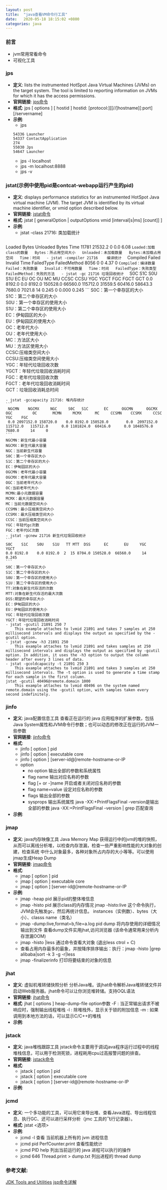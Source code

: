 ```yaml
---
layout: post
title:  "java查看VM命令行工具"
date:   2020-05-18 18:15:02 +0800
categories: java
---
```



### 前言
- jvm常用常看命令
- 可视化工具

### jps
- **定义**:  lists the instrumented HotSpot Java Virtual Machines (JVMs) on the target system. The tool is limited to reporting information on JVMs for which it has the access permissions.
- **官网链接**: [jps命令](https://docs.oracle.com/javase/8/docs/technotes/tools/share/jps.html)
- **格式**: jps [ options ] [ hostid ]
	hostid: [protocol:][[//]hostname][:port][/servername]
- **示例**:
	- jps
	```
	54336 Launcher
	54337 ContactApplication
	274
	55030 Jps
	54647 Launcher
	```
	- jps -l localhost
	- jps -m localhost:8888
	- jps -v

### jstat(示例中使用pid是contcat-webapp运行产生的pid)
- **定义**: displays performance statistics for an instrumented HotSpot Java virtual machine (JVM). The target JVM is identified by its virtual machine identifier, or vmid option described below.
- **官网链接**: [jstat命令](https://docs.oracle.com/javase/7/docs/technotes/tools/share/jstat.html)
- **格式**: jstat [ generalOption | outputOptions vmid [interval[s|ms] [count]] ]
- **示例**:
	- jstat -class 21716: 类加载统计  
	```
Loaded  Bytes  Unloaded  Bytes     Time
11781 21532.2        0     0.0       6.08
	```
	Loaded:加载class的数量  
	Bytes：所占用空间大小  
	Unloaded：未加载数量  
	Bytes:未加载占用空间  
	Time：时间  
	- jstat -compiler 21716    编译统计  
	```
Compiled Failed Invalid   Time   FailedType FailedMethod
8056      0       0     4.37          0
	```
	Compiled：编译数量  
	Failed：失败数量  
	Invalid：不可用数量  
	Time：时间  
	FailedType：失败类型  
	FailedMethod：失败的方法  
    - jstat -gc 21716 垃圾回收统计  
    ```
S0C    S1C    S0U    S1U      EC       EU        OC         OU       MC     MU    CCSC   CCSU   YGC     YGCT    FGC    FGCT     GCT
0.0   8192.0  0.0   8192.0 150528.0 66560.0   115712.0   31559.5   60416.0 58643.3 7680.0 7021.8     14    0.245   0      0.000    0.245
    ```
    S0C：第一个幸存区的大小  
	S1C：第二个幸存区的大小  
	S0U：第一个幸存区的使用大小  
	S1U：第二个幸存区的使用大小  
	EC：伊甸园区的大小  
	EU：伊甸园区的使用大小  
	OC：老年代大小  
	OU：老年代使用大小  
	MC：方法区大小  
	MU：方法区使用大小  
	CCSC:压缩类空间大小  
	CCSU:压缩类空间使用大小  
	YGC：年轻代垃圾回收次数  
	YGCT：年轻代垃圾回收消耗时间  
	FGC：老年代垃圾回收次数  
	FGCT：老年代垃圾回收消耗时间  
	GCT：垃圾回收消耗总时间  

    - jstat -gccapacity 21716: 堆内存统计  
 	```
 	 NGCMN    NGCMX     NGC     S0C   S1C       EC      OGCMN      OGCMX       OGC         OC       MCMN     MCMX      MC     CCSMN    CCSMX     CCSC    YGC    FGC
     0.0 2097152.0 158720.0    0.0 8192.0 150528.0        0.0  2097152.0   115712.0   115712.0      0.0 1101824.0  60416.0      0.0 1048576.0   7680.0     14     0
	```	  
	NGCMN：新生代最小容量  
	NGCMX：新生代最大容量  
	NGC：当前新生代容量  
	S0C：第一个幸存区大小  
	S1C：第二个幸存区的大小  
	EC：伊甸园区的大小  
	OGCMN：老年代最小容量  
	OGCMX：老年代最大容量  
	OGC：当前老年代大小  
	OC:当前老年代大小  
	MCMN:最小元数据容量  
	MCMX：最大元数据容量  
	MC：当前元数据空间大小  
	CCSMN：最小压缩类空间大小  
	CCSMX：最大压缩类空间大小  
	CCSC：当前压缩类空间大小  
	YGC：年轻代gc次数  
	FGC：老年代GC次数  
	- jstat -gcnew 21716 新生代垃圾回收统计  
	```
	S0C    S1C    S0U    S1U   TT MTT  DSS      EC       EU     YGC     YGCT
	0.0 8192.0    0.0 8192.0  2  15 8704.0 150528.0  66560.0     14    0.245
	```
	S0C：第一个幸存区大小
	S1C：第二个幸存区的大小
	S0U：第一个幸存区的使用大小
	S1U：第二个幸存区的使用大小
	TT:对象在新生代存活的次数
	MTT:对象在新生代存活的最大次数
	DSS:期望的幸存区大小
	EC：伊甸园区的大小
	EU：伊甸园区的使用大小
	YGC：年轻代垃圾回收次数
	YGCT：年轻代垃圾回收消耗时间
	- jstat -gcutil 21891 250 7  
		This example attaches to lvmid 21891 and takes 7 samples at 250 millisecond intervals and displays the output as specified by the -gcutil option.
	- jstat -gcnew -h3 21891 250  
		This example attaches to lvmid 21891 and takes samples at 250 millisecond intervals and displays the output as specified by -gcutil option. In addition, it uses the -h3 option to output the column header after every 3 lines of data.
	- jstat -gcoldcapacity -t 21891 250 3  
		This example attaches to lvmid 21891 and takes 3 samples at 250 millisecond intervals. The -t option is used to generate a time stamp for each sample in the first column.
	jstat -gcutil 40496@remote.domain 1000  
		This example attaches to lvmid 40496 on the system named remote.domain using the -gcutil option, with samples taken every second indefinitely.

### jinfo
- **定义**: java配置信息工具  查看正在运行的 java 应用程序的扩展参数，包括Java System属性和JVM命令行参数；也可以动态的修改正在运行的JVM一些参数
- **官网链接**: [jinfo命令](https://docs.oracle.com/javase/7/docs/technotes/tools/share/jinfo.html)
- **格式**: 
	- jinfo [ option ] pid
    - jinfo [ option ] executable core
    - jinfo [ option ] [server-id@]remote-hostname-or-IP
    - option
		- no option   输出全部的参数和系统属性
		- flag  name  输出对应名称的参数
		- flag [+ or -]name 开启或者关闭对应名称的参数
		- flag name=value  设定对应名称的参数
		- flags  输出全部的参数
		- sysprops  输出系统属性
		java -XX:+PrintFlagsFinal -version是输出全部的参数
		java -XX:+PrintFlagsFinal -version | grep 匹配查询
- **示例**:


### jmap
- **定义**: java内存映像工具 Java Memory Map  获得运行中的jvm的堆的快照，从而可以离线分析堆，以检查内存泄漏，检查一些严重影响性能的大对象的创建，检查系统	中什么对象最多，各种对象所占内存的大小等等。可以使用jmap生成Heap Dump
- **官网链接**: [jmap命令](https://docs.oracle.com/javase/7/docs/technotes/tools/share/jmap.html)
- **格式**: 
	- jmap [ option ] pid
	- jmap [ option ] executable core
	- jmap [ option ] [server-id@]remote-hostname-or-IP
- **示例**:
	- jmap -heap pid 展示pid的整体堆信息
	- jmap -histo pid 展示class的内存情况  jmap -histo:live 这个命令执行，JVM会先触发gc，然后再统计信息。
		instances（实例数）、bytes（大小）、classs name（类名）
	- jmap -dump:live,format=b,file=a.log pid  dump 将内存使用的详细情况输出到文件 查看dump文件实用jhat,访问浏览器 
	   (该命令通常用来分析内存泄漏OOM)
	- jmap -histo <pid>|less  通过命令查看大对象 (退出less ctrol + C)
	- 查看占用内存最多的最象，并按降序排序输出：执行：jmap -histo <pid>|grep alibaba|sort -k 3 -g -r|less
	- jmap -finalizerinfo 打印将要结束的对象的信息

### jhat 
- **定义**: 虚拟机堆转储快照分析 分析Java堆。该jhat命令解析Java堆转储文件并启动Web服务器。jhat命令可以让你浏览堆转储。支持OQL语法
- **官网链接**: [jhat命令](https://docs.oracle.com/javase/7/docs/technotes/tools/share/jhat.html)
- **格式**: jhat [ options ] heap-dump-file
			option参数
			-F : 当正常输出请求不被响应时，强制输出线程堆栈
			-l : 除堆栈外，显示关于锁的附加信息
			-m : 如果调用到本地方法的话，可以显示C/C++的堆栈
- **示例**: 

### jstack
- **定义**: java堆栈跟踪工具 jstack命令主要用于调试java程序运行过程中的线程堆栈信息，可以用于检测死锁，进程耗用cpu过高报警问题的排查。
- **官网链接**: [jstack命令](https://docs.oracle.com/javase/7/docs/technotes/tools/share/jstack.html)
- **格式**:  
	- jstack [ option ] pid
	- jstack [ option ] executable core
	- jstack [ option ] [server-id@]remote-hostname-or-IP
- **示例**:

### jcmd
- **定义**: 一个多功能的工具，可以用它来导出堆、查看Java进程、导出线程信息、执行GC、还可以进行采样分析（jmc 工具的飞行记录器）。
- **格式**: jstat <选项> <pid>
- **示例**:
	- jcmd -l  查看 当前机器上所有的 jvm 进程信息
	- jcmd pid PerfCounter.print  查看性能统计
    - jcmd PID help  列出当前运行的 java 进程可以执行的操作
    - jcmd 646 Thread.print > dump.txt  列出进程的 thread dump



### 参考文献:
[JDK Tools and Utilities](https://docs.oracle.com/javase/8/docs/technotes/tools/)
[jsp命令详解]()



